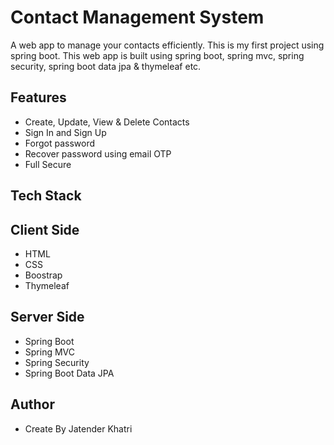 ## <h1>Contact Management System</h1>
A web app to manage your contacts efficiently. This is my first project using spring boot. This web app is built using spring boot, spring mvc, spring security, spring boot data jpa & thymeleaf etc.
## Features
- Create, Update, View & Delete Contacts
- Sign In and Sign Up
- Forgot password
- Recover password using email OTP
- Full Secure
## Tech Stack
## Client Side
- HTML
- CSS
- Boostrap
- Thymeleaf
## Server Side
- Spring Boot
- Spring MVC
- Spring Security
- Spring Boot Data JPA
## Author
- Create By Jatender Khatri
